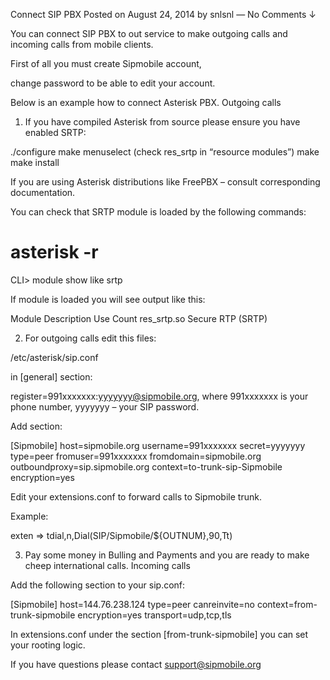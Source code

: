 Connect SIP PBX
Posted on August 24, 2014 by snlsnl — No Comments ↓	

You can connect SIP PBX to out service to make outgoing calls and incoming calls from mobile clients.

First of all you must create Sipmobile account,

change password to be able to edit your account.

Below is an example how to connect Asterisk PBX.
Outgoing calls

1. If you have compiled Asterisk from source please ensure you have enabled SRTP:

./configure
make menuselect (check res_srtp in “resource modules”)
make
make install

If you are using Asterisk distributions like FreePBX – consult corresponding documentation.

You can check that SRTP module is loaded by the following commands:

# asterisk -r

CLI> module show like srtp

If module is loaded you will see output like this:

Module Description Use Count
res_srtp.so Secure RTP (SRTP)

2. For outgoing calls edit this files:

/etc/asterisk/sip.conf

in [general] section:

register=991xxxxxxx:yyyyyyy@sipmobile.org, where 991xxxxxxx is your phone number, yyyyyyy – your SIP password.

Add section:

[Sipmobile]
host=sipmobile.org
username=991xxxxxxx
secret=yyyyyyy
type=peer
fromuser=991xxxxxxx
fromdomain=sipmobile.org
outboundproxy=sip.sipmobile.org
context=to-trunk-sip-Sipmobile
encryption=yes

Edit your extensions.conf to forward calls to Sipmobile trunk.

Example:

exten => tdial,n,Dial(SIP/Sipmobile/${OUTNUM},90,Tt)

3. Pay some money in Bulling and Payments and you are ready to make cheep international calls.
Incoming calls

Add the following section to your sip.conf:

[Sipmobile]
host=144.76.238.124
type=peer
canreinvite=no
context=from-trunk-sipmobile
encryption=yes
transport=udp,tcp,tls

In extensions.conf under the section [from-trunk-sipmobile] you can set your rooting logic.

If you have questions please contact support@sipmobile.org
